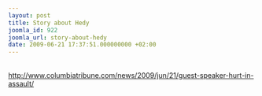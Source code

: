 ```yaml
---
layout: post
title: Story about Hedy
joomla_id: 922
joomla_url: story-about-hedy
date: 2009-06-21 17:37:51.000000000 +02:00
---
```

<div id=":79" class="ii gt">
<div dir="ltr"><br /></div>
<div dir="ltr"><a href="http://www.columbiatribune.com/news/2009/jun/21/guest-speaker-hurt-in-assault/" target="_blank">http://www.columbiatribune.<wbr />com/news/2009/jun/21/guest-<wbr />speaker-hurt-in-assault/</a></div>
</div>
